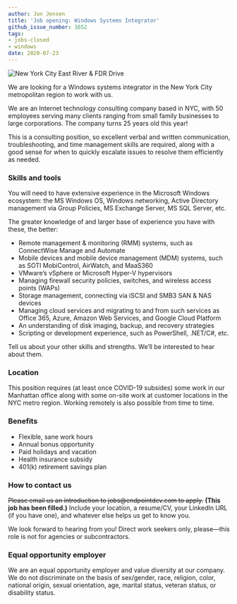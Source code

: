 ```yaml
---
author: Jon Jensen
title: 'Job opening: Windows Systems Integrator'
github_issue_number: 1652
tags:
- jobs-closed
- windows
date: 2020-07-23
---
```


<img src="/blog/2020/07/job-windows-systems-integrator/20181204-063141-sm.jpg" alt="New York City East River & FDR Drive" />

<!-- Photo by Jon Jensen -->

We are looking for a Windows systems integrator in the New York City metropolitan region to work with us.

We are an Internet technology consulting company based in NYC, with 50 employees serving many clients ranging from small family businesses to large corporations. The company turns 25 years old this year!

This is a consulting position, so excellent verbal and written communication, troubleshooting, and time management skills are required, along with a good sense for when to quickly escalate issues to resolve them efficiently as needed.

### Skills and tools

You will need to have extensive experience in the Microsoft Windows ecosystem: the MS Windows OS, Windows networking, Active Directory management via Group Policies, MS Exchange Server, MS SQL Server, etc.

The greater knowledge of and larger base of experience you have with these, the better:

* Remote management & monitoring (RMM) systems, such as ConnectWise Manage and Automate
* Mobile devices and mobile device management (MDM) systems, such as SOTI MobiControl, AirWatch, and MaaS360
* VMware’s vSphere or Microsoft Hyper-V hypervisors
* Managing firewall security policies, switches, and wireless access points (WAPs)
* Storage management, connecting via iSCSI and SMB3 SAN & NAS devices
* Managing cloud services and migrating to and from such services as Office 365, Azure, Amazon Web Services, and Google Cloud Platform
* An understanding of disk imaging, backup, and recovery strategies
* Scripting or development experience, such as PowerShell, .NET/C#, etc.

Tell us about your other skills and strengths. We’ll be interested to hear about them.

### Location

This position requires (at least once COVID-19 subsides) some work in our Manhattan office along with some on-site work at customer locations in the NYC metro region. Working remotely is also possible from time to time.

### Benefits

- Flexible, sane work hours
- Annual bonus opportunity
- Paid holidays and vacation
- Health insurance subsidy
- 401(k) retirement savings plan

### How to contact us

~~Please email us an introduction to jobs&#x40;endpointdev.com to apply.~~
**(This job has been filled.)**
Include your location, a resume/​CV, your LinkedIn URL (if you have one), and whatever else helps us get to know you.

We look forward to hearing from you! Direct work seekers only, please—​this role is not for agencies or subcontractors.

### Equal opportunity employer

We are an equal opportunity employer and value diversity at our company. We do not discriminate on the basis of sex/​gender, race, religion, color, national origin, sexual orientation, age, marital status, veteran status, or disability status.
